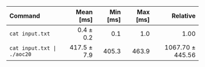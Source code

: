 | Command | Mean [ms] | Min [ms] | Max [ms] | Relative |
|:---|---:|---:|---:|---:|
| `cat input.txt` | 0.4 ± 0.2 | 0.1 | 1.0 | 1.00 |
| `cat input.txt \| ./aoc20` | 417.5 ± 7.9 | 405.3 | 463.9 | 1067.70 ± 445.56 |
